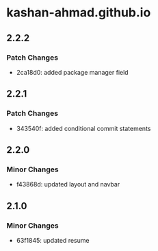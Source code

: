 # kashan-ahmad.github.io

## 2.2.2

### Patch Changes

- 2ca18d0: added package manager field

## 2.2.1

### Patch Changes

- 343540f: added conditional commit statements

## 2.2.0

### Minor Changes

- f43868d: updated layout and navbar

## 2.1.0

### Minor Changes

- 63f1845: updated resume
